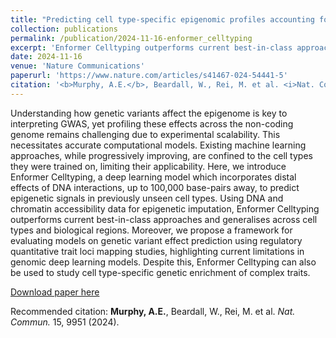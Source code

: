 ```yaml
---
title: "Predicting cell type-specific epigenomic profiles accounting for distal genetic effects"
collection: publications
permalink: /publication/2024-11-16-enformer_celltyping
excerpt: 'Enformer Celltyping outperforms current best-in-class approaches and generalises across cell types and biological regions. Moreover, we propose a framework for evaluating models on genetic variant effect prediction using regulatory quantitative trait loci mapping studies, highlighting current limitations in genomic deep learning models. Despite this, Enformer Celltyping can also be used to study cell type-specific genetic enrichment of complex traits.'
date: 2024-11-16
venue: 'Nature Communications'
paperurl: 'https://www.nature.com/articles/s41467-024-54441-5'
citation: '<b>Murphy, A.E.</b>, Beardall, W., Rei, M. et al. <i>Nat. Commun.</i> 15, 9951 (2024)'
---
```


Understanding how genetic variants affect the epigenome is key to interpreting GWAS, yet profiling these effects across the non-coding genome remains challenging due to experimental scalability. This necessitates accurate computational models. Existing machine learning approaches, while progressively improving, are confined to the cell types they were trained on, limiting their applicability. Here, we introduce Enformer Celltyping, a deep learning model which incorporates distal effects of DNA interactions, up to 100,000 base-pairs away, to predict epigenetic signals in previously unseen cell types. Using DNA and chromatin accessibility data for epigenetic imputation, Enformer Celltyping outperforms current best-in-class approaches and generalises across cell types and biological regions. Moreover, we propose a framework for evaluating models on genetic variant effect prediction using regulatory quantitative trait loci mapping studies, highlighting current limitations in genomic deep learning models. Despite this, Enformer Celltyping can also be used to study cell type-specific genetic enrichment of complex traits.


[Download paper here](http://Al-Murphy.github.io/files/enformer_celltyping.pdf)

Recommended citation: <b>Murphy, A.E.</b>, Beardall, W., Rei, M. et al. <i>Nat. Commun.</i> 15, 9951 (2024).
